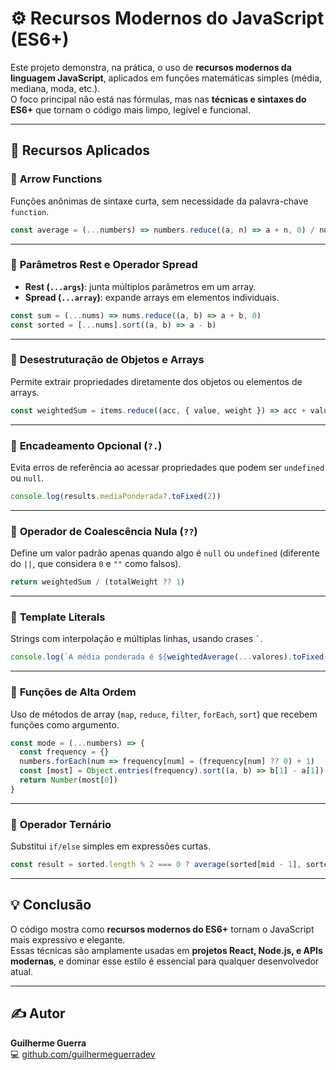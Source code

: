 # ⚙️ Recursos Modernos do JavaScript (ES6+)

Este projeto demonstra, na prática, o uso de **recursos modernos da linguagem JavaScript**, aplicados em funções matemáticas simples (média, mediana, moda, etc.).  
O foco principal não está nas fórmulas, mas nas **técnicas e sintaxes do ES6+** que tornam o código mais limpo, legível e funcional.

---

## 🧠 Recursos Aplicados

### 🔹 **Arrow Functions**
Funções anônimas de sintaxe curta, sem necessidade da palavra-chave `function`.

```js
const average = (...numbers) => numbers.reduce((a, n) => a + n, 0) / numbers.length
```

---

### 🔹 **Parâmetros Rest e Operador Spread**
- **Rest (`...args`)**: junta múltiplos parâmetros em um array.  
- **Spread (`...array`)**: expande arrays em elementos individuais.

```js
const sum = (...nums) => nums.reduce((a, b) => a + b, 0)
const sorted = [...nums].sort((a, b) => a - b)
```

---

### 🔹 **Desestruturação de Objetos e Arrays**
Permite extrair propriedades diretamente dos objetos ou elementos de arrays.

```js
const weightedSum = items.reduce((acc, { value, weight }) => acc + value * weight, 0)
```

---

### 🔹 **Encadeamento Opcional (`?.`)**
Evita erros de referência ao acessar propriedades que podem ser `undefined` ou `null`.

```js
console.log(results.mediaPonderada?.toFixed(2))
```

---

### 🔹 **Operador de Coalescência Nula (`??`)**
Define um valor padrão apenas quando algo é `null` ou `undefined` (diferente do `||`, que considera `0` e `""` como falsos).

```js
return weightedSum / (totalWeight ?? 1)
```

---

### 🔹 **Template Literals**
Strings com interpolação e múltiplas linhas, usando crases `` ` ``.

```js
console.log(`A média ponderada é ${weightedAverage(...valores).toFixed(2)}`)
```

---

### 🔹 **Funções de Alta Ordem**
Uso de métodos de array (`map`, `reduce`, `filter`, `forEach`, `sort`) que recebem funções como argumento.

```js
const mode = (...numbers) => {
  const frequency = {}
  numbers.forEach(num => frequency[num] = (frequency[num] ?? 0) + 1)
  const [most] = Object.entries(frequency).sort((a, b) => b[1] - a[1])
  return Number(most[0])
}
```

---

### 🔹 **Operador Ternário**
Substitui `if/else` simples em expressões curtas.

```js
const result = sorted.length % 2 === 0 ? average(sorted[mid - 1], sorted[mid]) : sorted[mid]
```

---

## 💡 Conclusão

O código mostra como **recursos modernos do ES6+** tornam o JavaScript mais expressivo e elegante.  
Essas técnicas são amplamente usadas em **projetos React, Node.js, e APIs modernas**, e dominar esse estilo é essencial para qualquer desenvolvedor atual.

---

## ✍️ Autor
**Guilherme Guerra**  
💻 [github.com/guilhermeguerradev](https://github.com/guilhermeguerradev)
